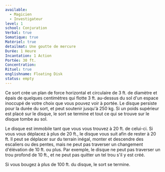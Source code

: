 ```yaml
---
available:
  - Magicien
  - Investigateur
level: 1
school: Conjuration
Verbal: true
Somatique: true
Matériel: true
detailmat: Une goutte de mercure
Durée: 1 Heure
Incantation: 1 Action
Portée: 30 ft.
Concentration:
Rituel: true
englishname: Floating Disk
status: empty
---
```

Ce sort crée un plan de force horizontal et circulaire de 3 ft. de diamètre et épais de quelques centimètres qui flotte 3 ft. au-dessus du sol d'un espace inoccupé de votre choix que vous pouvez voir à portée. Le disque persiste pour la durée du sort, et peut soutenir jusqu'à 250 kg. Si un poids supérieur est placé sur le disque, le sort se termine et tout ce qui se trouve sur le disque tombe au sol.

Le disque est immobile tant que vous vous trouvez à 20 ft. de celui-ci. Si vous vous déplacez à plus de 20 ft., le disque vous suit afin de rester à 20 ft. Il peut se déplacer sur du terrain inégal, monter et descendre des escaliers ou des pentes, mais ne peut pas traverser un changement d'élévation de 10 ft. ou plus. Par exemple, le disque ne peut pas traverser un trou profond de 10 ft., et ne peut pas quitter un tel trou s'il y est créé.

Si vous bougez à plus de 100 ft. du disque, le sort se termine.
